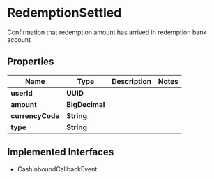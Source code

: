 

# RedemptionSettled

Confirmation that redemption amount has arrived in redemption bank account

## Properties

| Name | Type | Description | Notes |
|------------ | ------------- | ------------- | -------------|
|**userId** | **UUID** |  |  |
|**amount** | **BigDecimal** |  |  |
|**currencyCode** | **String** |  |  |
|**type** | **String** |  |  |


## Implemented Interfaces

* CashInboundCallbackEvent


